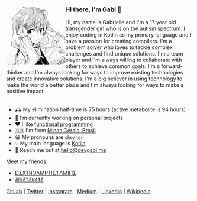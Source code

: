 <div>
  <img align="left" height="160px" src="profile.png" alt="Profile picture">

  <h3>Hi there, I'm Gabi 👋</h3>
  Hi, my name is Gabrielle and I'm a 17 year old transgender girl who is on the autism spectrum. I enjoy coding in Kotlin as my primary language and I have a passion for creating compilers. I'm a problem solver who loves to tackle complex challenges and find unique solutions. I'm a team player and I'm always willing to collaborate with others to achieve common goals. I'm a forward-thinker and I'm always looking for ways to improve existing technologies and create innovative solutions. I'm a big believer in using technology to make the world a better place and I'm always looking for ways to make a positive impact.

 <br>
 <br>
</div>

- 🕰 My elimination half-time is 75 hours (active metabolite is 94 hours)
- 🔭 I’m currently working on personal projects
- ❤ I like [functional programming](https://en.wikipedia.org/wiki/Functional_programming)
- 🇧🇷 I'm from [Minas Gerais, Brasil](https://en.wikipedia.org/wiki/Minas_Gerais)
- 😀 My pronouns are `she/her`
- 💡 My main language is [Kotlin](https://kotlinlang.org/)
- 📮 Reach me out at <a href="mailto:hello@devgabi.me">hello@devgabi.me</a>

Meet my friends:

- [DΣXƬЯӨΛMPΉΣƬΛMIПΣ](https://github.com/dextroamphetamine)
- [ꋫ꒓ꀗꍟ꓅ꋫꁒꂑꁹꍟ](https://github.com/arketamine)

[GitLab](https://gitlab.com/atomoxetine) |
[Twitter](https://twitter.com/gabrielleeg1) |
[Instagram](https://www.instagram.com/gabrielle1guim) |
[Medium](https://medium.com/@gabrielleeg1) |
[Linkedin](https://www.linkedin.com/in/gabrielle-guimar%C3%A3es-1aa393233/) |
[Wikipedia](https://en.wikipedia.org/wiki/Aripiprazole)
